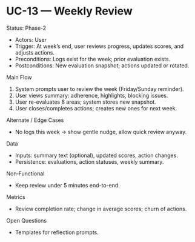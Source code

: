 # UC-13 — Weekly Review

Status: Phase-2

- Actors: User
- Trigger: At week’s end, user reviews progress, updates scores, and adjusts actions.
- Preconditions: Logs exist for the week; prior evaluation exists.
- Postconditions: New evaluation snapshot; actions updated or rotated.

Main Flow
1. System prompts user to review the week (Friday/Sunday reminder).
2. User views summary: adherence, highlights, blocking issues.
3. User re-evaluates 8 areas; system stores new snapshot.
4. User closes/completes actions; creates new ones for next week.

Alternate / Edge Cases
- No logs this week → show gentle nudge, allow quick review anyway.

Data
- Inputs: summary text (optional), updated scores, action changes.
- Persistence: evaluations, action statuses, weekly summary.

Non‑Functional
- Keep review under 5 minutes end-to-end.

Metrics
- Review completion rate; change in average scores; churn of actions.

Open Questions
- Templates for reflection prompts.

